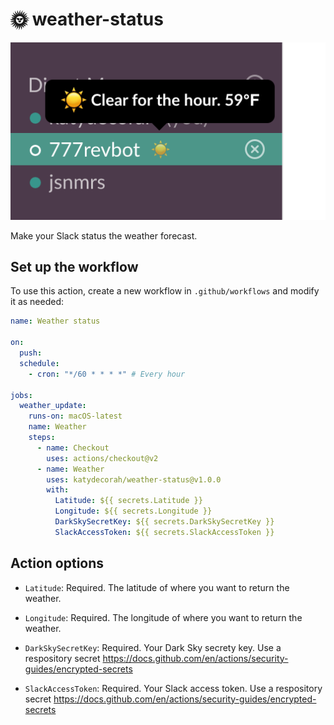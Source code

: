 # 🌞 weather-status

![Screenshot of Slack workspace where a user's status displays the current weather forecast.](example.png)

Make your Slack status the weather forecast.


<!-- START GENERATED DOCUMENTATION -->

## Set up the workflow

To use this action, create a new workflow in `.github/workflows` and modify it as needed:

```yml
name: Weather status

on:
  push:
  schedule:
    - cron: "*/60 * * * *" # Every hour

jobs:
  weather_update:
    runs-on: macOS-latest
    name: Weather
    steps:
      - name: Checkout
        uses: actions/checkout@v2
      - name: Weather
        uses: katydecorah/weather-status@v1.0.0
        with:
          Latitude: ${{ secrets.Latitude }}
          Longitude: ${{ secrets.Longitude }}
          DarkSkySecretKey: ${{ secrets.DarkSkySecretKey }}
          SlackAccessToken: ${{ secrets.SlackAccessToken }}
```

## Action options

- `Latitude`: Required. The latitude of where you want to return the weather.

- `Longitude`: Required. The longitude of where you want to return the weather.

- `DarkSkySecretKey`: Required. Your Dark Sky secrety key. Use a respository secret https://docs.github.com/en/actions/security-guides/encrypted-secrets

- `SlackAccessToken`: Required. Your Slack access token. Use a respository secret https://docs.github.com/en/actions/security-guides/encrypted-secrets

<!-- END GENERATED DOCUMENTATION -->
